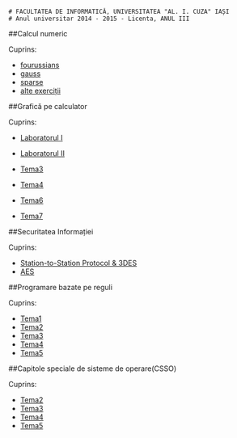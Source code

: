 ```
# FACULTATEA DE INFORMATICĂ, UNIVERSITATEA "AL. I. CUZA" IAȘI
# Anul universitar 2014 - 2015 - Licenta, ANUL III
```

##Calcul numeric

Cuprins:

- [fourussians](CN/fourussians)
- [gauss](CN/gauss)
- [sparse](CN/sparse)
- [alte exerciții](CN/scripts)

##Grafică pe calculator

Cuprins:

- [Laboratorul I](GPC/lab1.py)
- [Laboratorul II](GPC/lab2.py)

- [Tema3](tema3)
- [Tema4](tema4)
- [Tema6](tema6)
- [Tema7](tema7)

##Securitatea Informației

Cuprins:

- [Station-to-Station Protocol & 3DES](SI/Station-to-Station%20Protocol%20&%203DES)
- [AES](SI/AES)

##Programare bazate pe reguli

Cuprins:

- [Tema1](PBR/Tema1)
- [Tema2](PBR/Tema2)
- [Tema3](PBR/Tema3)
- [Tema4](PBR/Tema4)
- [Tema5](PBR/Tema5)


##Capitole speciale de sisteme de operare(CSSO)

Cuprins:

- [Tema2](CSSO/Tema2)
- [Tema3](CSSO/Tema3)
- [Tema4](CSSO/Tema4)
- [Tema5](CSSO/Tema5)
